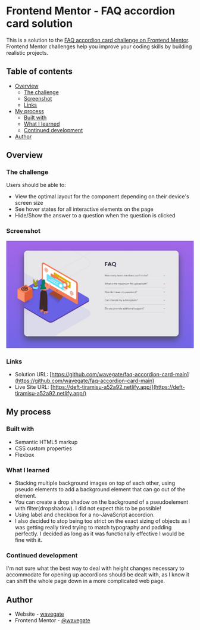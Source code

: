 # Frontend Mentor - FAQ accordion card solution

This is a solution to the [FAQ accordion card challenge on Frontend Mentor](https://www.frontendmentor.io/challenges/faq-accordion-card-XlyjD0Oam). Frontend Mentor challenges help you improve your coding skills by building realistic projects.

## Table of contents

- [Overview](#overview)
  - [The challenge](#the-challenge)
  - [Screenshot](#screenshot)
  - [Links](#links)
- [My process](#my-process)
  - [Built with](#built-with)
  - [What I learned](#what-i-learned)
  - [Continued development](#continued-development)
- [Author](#author)

## Overview

### The challenge

Users should be able to:

- View the optimal layout for the component depending on their device's screen size
- See hover states for all interactive elements on the page
- Hide/Show the answer to a question when the question is clicked

### Screenshot

![](./screenshot.jpg)

### Links

- Solution URL: [https://github.com/wavegate/faq-accordion-card-main](https://github.com/wavegate/faq-accordion-card-main)
- Live Site URL: [https://deft-tiramisu-a52a92.netlify.app/](https://deft-tiramisu-a52a92.netlify.app/)

## My process

### Built with

- Semantic HTML5 markup
- CSS custom properties
- Flexbox

### What I learned

- Stacking multiple background images on top of each other, using pseudo elements to add a background element that can go out of the element.
- You can create a drop shadow on the background of a pseudoelement with filter(dropshadow). I did not expect this to be possible!
- Using label and checkbox for a no-JavaScript accordion.
- I also decided to stop being too strict on the exact sizing of objects as I was getting really tired trying to match typography and padding perfectly. I decided as long as it was functionally effective I would be fine with it.

### Continued development

I'm not sure what the best way to deal with height changes necessary to accommodate for opening up accordions should be dealt with, as I know it can shift the whole page down in a more complicated web page.

## Author

- Website - [wavegate](https://github.com/wavegate)
- Frontend Mentor - [@wavegate](https://www.frontendmentor.io/profile/wavegate)
